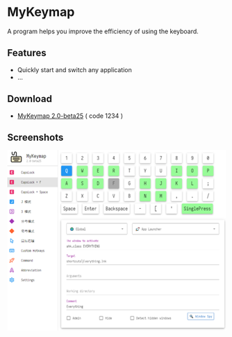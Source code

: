 # MyKeymap

A program helps you improve the efficiency of using the keyboard.


## Features

- Quickly start and switch any application
- ...

## Download

- [MyKeymap 2.0-beta25](https://wwqw.lanzouj.com/iB5YV1i034cj) ( code 1234 )

## Screenshots
![settings](./doc/settings.en.png)
